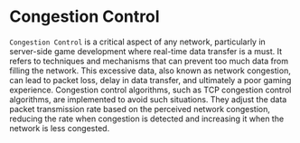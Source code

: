 # Congestion Control

`Congestion Control` is a critical aspect of any network, particularly in server-side game development where real-time data transfer is a must. It refers to techniques and mechanisms that can prevent too much data from filling the network. This excessive data, also known as network congestion, can lead to packet loss, delay in data transfer, and ultimately a poor gaming experience. Congestion control algorithms, such as TCP congestion control algorithms, are implemented to avoid such situations. They adjust the data packet transmission rate based on the perceived network congestion, reducing the rate when congestion is detected and increasing it when the network is less congested.